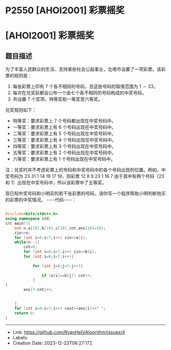# P2550 [AHOI2001] 彩票摇奖



# [AHOI2001] 彩票摇奖

## 题目描述

为了丰富人民群众的生活、支持某些社会公益事业，北塔市设置了一项彩票。该彩票的规则是：

1. 每张彩票上印有 $7$ 个各不相同的号码，且这些号码的取值范围为 $1\sim33$。
2. 每次在兑奖前都会公布一个由七个各不相同的号码构成的中奖号码。
3. 共设置 $7$ 个奖项，特等奖和一等奖至六等奖。

兑奖规则如下：
- 特等奖：要求彩票上 $7$ 个号码都出现在中奖号码中。
- 一等奖：要求彩票上有 $6$ 个号码出现在中奖号码中。
- 二等奖：要求彩票上有 $5$ 个号码出现在中奖号码中。
- 三等奖：要求彩票上有 $4$ 个号码出现在中奖号码中。
- 四等奖：要求彩票上有 $3$ 个号码出现在中奖号码中。
- 五等奖：要求彩票上有 $2$ 个号码出现在中奖号码中。
- 六等奖：要求彩票上有 $1$ 个号码出现在中奖号码中。

注：兑奖时并不考虑彩票上的号码和中奖号码中的各个号码出现的位置。例如，中奖号码为 $23\ 31\ 1\ 14\ 19\ 17\ 18$，则彩票 $12\ 8\ 9\ 23\ 1\ 16\ 7$ 由于其中有两个号码（$23$ 和 $1$）出现在中奖号码中，所以该彩票中了五等奖。

现已知中奖号码和小明买的若干张彩票的号码，请你写一个程序帮助小明判断他买的彩票的中奖情况。
----代码----：
```c++

#include<bits/stdc++.h>
using namespace std;
int main(){
	int n,a[10],b[10],c[10],cnt,ans[10]={0};
	cin>>n;
	for (int i=0;i<7;i++) cin>>a[i];
	while(n--){
		cnt=0;
		for (int i=0;i<7;i++) cin>>b[i];
		for (int i=0;i<7;i++){
		
			for (int j=0;j<7;j++){
			
				if (a[i]==b[j]) cnt++;
			}
}
		ans[7-cnt]++;

		
	}
	for (int i=0;i<7;i++) cout<<ans[i]<<" "; 
    return 0;
}
```

---

* Link: https://github.com/RyanHe0/Algorithm/issues/4
* Labels: 
* Creation Date: 2023-12-23T06:27:17Z
